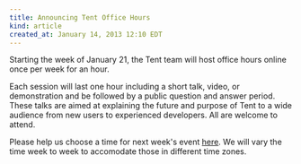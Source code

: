 ```yaml
---
title: Announcing Tent Office Hours
kind: article
created_at: January 14, 2013 12:10 EDT
---
```


Starting the week of January 21, the Tent team will host office hours online
once per week for an hour.

Each session will last one hour including a short talk, video, or demonstration
and be followed by a public question and answer period. These talks are aimed at
explaining the future and purpose of Tent to a wide audience from new users to
experienced developers. All are welcome to attend.

Please help us choose a time for next week's event
[here](http://www.doodle.com/g45d4exgcs8w96wg). We will vary the time week to
week to accomodate those in different time zones.
